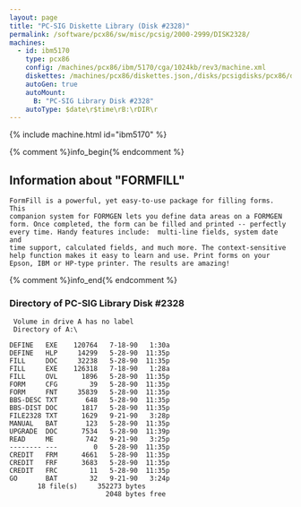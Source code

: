 ```yaml
---
layout: page
title: "PC-SIG Diskette Library (Disk #2328)"
permalink: /software/pcx86/sw/misc/pcsig/2000-2999/DISK2328/
machines:
  - id: ibm5170
    type: pcx86
    config: /machines/pcx86/ibm/5170/cga/1024kb/rev3/machine.xml
    diskettes: /machines/pcx86/diskettes.json,/disks/pcsigdisks/pcx86/diskettes.json
    autoGen: true
    autoMount:
      B: "PC-SIG Library Disk #2328"
    autoType: $date\r$time\rB:\rDIR\r
---
```


{% include machine.html id="ibm5170" %}

{% comment %}info_begin{% endcomment %}

## Information about "FORMFILL"

    FormFill is a powerful, yet easy-to-use package for filling forms. This
    companion system for FORMGEN lets you define data areas on a FORMGEN
    form. Once completed, the form can be filled and printed -- perfectly
    every time. Handy features include:  multi-line fields, system date and
    time support, calculated fields, and much more. The context-sensitive
    help function makes it easy to learn and use. Print forms on your
    Epson, IBM or HP-type printer. The results are amazing!
{% comment %}info_end{% endcomment %}


### Directory of PC-SIG Library Disk #2328

     Volume in drive A has no label
     Directory of A:\

    DEFINE   EXE    120764   7-18-90   1:30a
    DEFINE   HLP     14299   5-28-90  11:35p
    FILL     DOC     32238   5-28-90  11:35p
    FILL     EXE    126318   7-18-90   1:28a
    FILL     OVL      1896   5-28-90  11:35p
    FORM     CFG        39   5-28-90  11:35p
    FORM     FNT     35839   5-28-90  11:35p
    BBS-DESC TXT       648   5-28-90  11:35p
    BBS-DIST DOC      1817   5-28-90  11:35p
    FILE2328 TXT      1629   9-21-90   3:28p
    MANUAL   BAT       123   5-28-90  11:35p
    UPGRADE  DOC      7534   5-28-90  11:39p
    READ     ME        742   9-21-90   3:25p
    -------- ---         0   5-28-90  11:35p
    CREDIT   FRM      4661   5-28-90  11:35p
    CREDIT   FRF      3683   5-28-90  11:35p
    CREDIT   FRC        11   5-28-90  11:35p
    GO       BAT        32   9-21-90   3:24p
           18 file(s)     352273 bytes
                            2048 bytes free
